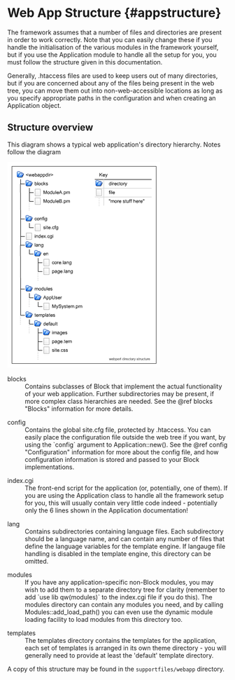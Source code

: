 Web App Structure                                            {#appstructure}
=================

The framework assumes that a number of files and directories are present in
order to work correctly. Note that you can easily change these if you handle
the initialisation of the various modules in the framework yourself, but if
you use the Application module to handle all the setup for you, you must
follow the structure given in this documentation.

Generally, .htaccess files are used to keep users out of many directories,
but if you are concerned about any of the files being present in the web tree,
you can move them out into non-web-accessible locations as long as you
specify appropriate paths in the configuration and when creating an
Application object.

Structure overview
------------------

This diagram shows a typical web application's directory hierarchy. Notes
follow the diagram

![directory structure](filestructure.png)

<dl><dt>blocks</dt>
<dd>Contains subclasses of Block that implement the actual functionality of
your web application. Further subdirectories may be present, if more complex
class hierarchies are needed. See the @ref blocks "Blocks" information for more details.</dd>
</dl>

<dl><dt>config</dt>
<dd>Contains the global site.cfg file, protected by .htaccess. You can easily
place the configuration file outside the web tree if you want, by using the
`config` argument to Application::new(). See the @ref config "Configuration" information for
more about the config file, and how configuration information is stored and
passed to your Block implementations.</dd>
</dl>

<dl><dt>index.cgi</dt>
<dd>The front-end script for the application (or, potentially, one of them).
If you are using the Application class to handle all the framework setup for
you, this will usually contain very little code indeed - potentially only
the 6 lines shown in the Application documentation!</dd>
</dl>

<dl><dt>lang</dt>
<dd>Contains subdirectories containing language files. Each subdirectory should be
a language name, and can contain any number of files that define the language
variables for the template engine. If langauge file handling is disabled in the
template engine, this directory can be omitted.</dd>
</dl>

<dl><dt>modules</dt>
<dd>If you have any application-specific non-Block modules, you may wish to
add them to a separate directory tree for clarity (remember to add `use lib qw(modules)`
to the index.cgi file if you do this). The modules directory can contain any
modules you need, and by calling Modules::add_load_path() you can even use the
dynamic module loading facility to load modules from this directory too.</dd>
</dl>

<dl><dt>templates</dt>
<dd>The templates directory contains the templates for the application, each
set of templates is arranged in its own theme directory - you will generally
need to provide at least the  'default' template directory.</dd>
</dl>

A copy of this structure may be found in the `supportfiles/webapp` directory.
